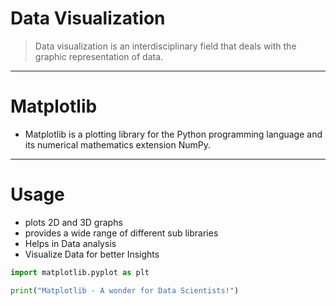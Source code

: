 # Data Visualization
>Data visualization is an interdisciplinary field that deals with the graphic representation of data.
***
# Matplotlib
- Matplotlib is a plotting library for the Python programming language and its numerical mathematics extension NumPy.
***
# Usage
- plots 2D and 3D graphs
- provides a wide range of different sub libraries
- Helps in Data analysis
- Visualize Data for better Insights

``` python
import matplotlib.pyplot as plt

print("Matplotlib - A wonder for Data Scientists!")

```